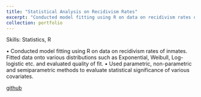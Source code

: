 ```yaml
---
title: "Statistical Analysis on Recidivism Rates"
excerpt: "Conducted model fitting using R on data on recidivism rates of inmates \n Skills: Statistics, R <br/><img src='/images/survival_analysis.png'>"
collection: portfolio
---
```


Skills: Statistics, R

• Conducted model fitting using R on data on recidivism rates of inmates. Fitted data onto various distributions such
as Exponential, Weibull, Log-logistic etc. and evaluated quality of fit.
• Used parametric, non-parametric and semiparametric methods to evaluate statistical significance of various
covariates.

[github](https://github.com/wanganyi1102/Survival-Analysis-using-R)
